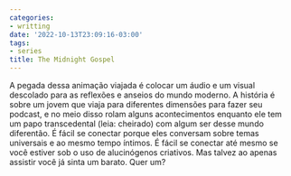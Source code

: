 ```yaml
---
categories:
- writting
date: '2022-10-13T23:09:16-03:00'
tags:
- series
title: The Midnight Gospel
---
```


A pegada dessa animação viajada é colocar um áudio e um visual descolado para as reflexões e anseios do mundo moderno. A história é sobre um jovem que viaja para diferentes dimensões para fazer seu podcast, e no meio disso rolam alguns acontecimentos enquanto ele tem um papo transcedental (leia: cheirado) com algum ser desse mundo diferentão. É fácil se conectar porque eles conversam sobre temas universais e ao mesmo tempo íntimos. É fácil se conectar até mesmo se você estiver sob o uso de alucinógenos criativos. Mas talvez ao apenas assistir você já sinta um barato. Quer um?